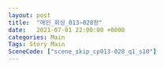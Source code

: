 ```yaml
---
layout: post
title:  "메인_회상_013~028장"
date:   2021-07-01 22:00:00 +0000
categories: Main
Tags: Story Main
SceneCode: ["scene_skip_cp013-028_q1_s10"]
---
```

